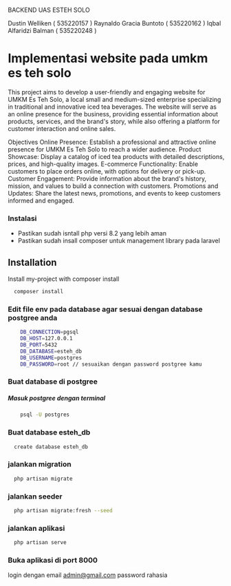 BACKEND UAS ESTEH SOLO

Dustin Welliken ( 535220157 )
Raynaldo Gracia Buntoto ( 535220162 )
Iqbal Alfaridzi Balman ( 535220248 )


# Implementasi website pada umkm es teh solo


This project aims to develop a user-friendly and engaging website for UMKM Es Teh Solo, a local small and medium-sized enterprise specializing in traditional and innovative iced tea beverages. The website will serve as an online presence for the business, providing essential information about products, services, and the brand's story, while also offering a platform for customer interaction and online sales.

Objectives
Online Presence: Establish a professional and attractive online presence for UMKM Es Teh Solo to reach a wider audience.
Product Showcase: Display a catalog of iced tea products with detailed descriptions, prices, and high-quality images.
E-commerce Functionality: Enable customers to place orders online, with options for delivery or pick-up.
Customer Engagement: Provide information about the brand's history, mission, and values to build a connection with customers.
Promotions and Updates: Share the latest news, promotions, and events to keep customers informed and engaged.

### Instalasi

-  Pastikan sudah isntall php versi 8.2 yang lebih aman
-  Pastikan sudah insall composer untuk management library pada laravel





## Installation

Install my-project with composer install

```bash
  composer install
```

### Edit file env pada database agar sesuai dengan database postgree anda


```bash
    DB_CONNECTION=pgsql
    DB_HOST=127.0.0.1
    DB_PORT=5432
    DB_DATABASE=esteh_db
    DB_USERNAME=postgres
    DB_PASSWORD=root // sesuaikan dengan password postgree kamu
```

### Buat database di postgree

##### Masuk postgree dengan terminal

```bash
    psql -U postgres
```


### Buat database esteh_db

```bash
  create database esteh_db
```

### jalankan migration

```bash
  php artisan migrate
```

### jalankan seeder

```bash
  php artisan migrate:fresh --seed
```

### jalankan aplikasi

```bash
  php artisan serve
```

### Buka aplikasi di port 8000    

login dengan email admin@gmail.com password rahasia
